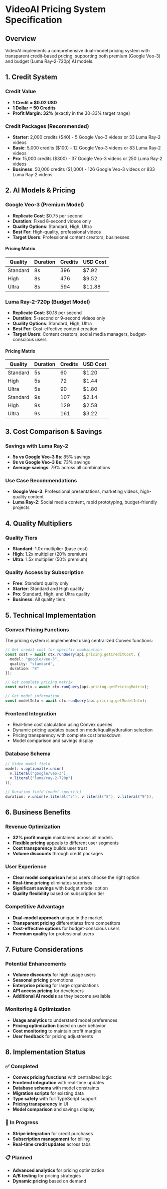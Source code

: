 # VideoAI Pricing System Specification

## Overview

VideoAI implements a comprehensive dual-model pricing system with transparent credit-based pricing, supporting both premium (Google Veo-3) and budget (Luma Ray-2-720p) AI models.

## 1. Credit System

### Credit Value
- **1 Credit = $0.02 USD**
- **1 Dollar = 50 Credits**
- **Profit Margin: 32%** (exactly in the 30-33% target range)

### Credit Packages (Recommended)
- **Starter**: 2,000 credits ($40) - 5 Google Veo-3 videos or 33 Luma Ray-2 videos
- **Basic**: 5,000 credits ($100) - 12 Google Veo-3 videos or 83 Luma Ray-2 videos
- **Pro**: 15,000 credits ($300) - 37 Google Veo-3 videos or 250 Luma Ray-2 videos
- **Business**: 50,000 credits ($1,000) - 126 Google Veo-3 videos or 833 Luma Ray-2 videos

## 2. AI Models & Pricing

### Google Veo-3 (Premium Model)
- **Replicate Cost**: $0.75 per second
- **Duration**: Fixed 8-second videos only
- **Quality Options**: Standard, High, Ultra
- **Best For**: High-quality, professional videos
- **Target Users**: Professional content creators, businesses

#### Pricing Matrix
| Quality | Duration | Credits | USD Cost |
|---------|----------|---------|----------|
| Standard | 8s | 396 | $7.92 |
| High | 8s | 476 | $9.52 |
| Ultra | 8s | 594 | $11.88 |

### Luma Ray-2-720p (Budget Model)
- **Replicate Cost**: $0.18 per second
- **Duration**: 5-second or 9-second videos only
- **Quality Options**: Standard, High, Ultra
- **Best For**: Cost-effective content creation
- **Target Users**: Content creators, social media managers, budget-conscious users

#### Pricing Matrix
| Quality | Duration | Credits | USD Cost |
|---------|----------|---------|----------|
| Standard | 5s | 60 | $1.20 |
| High | 5s | 72 | $1.44 |
| Ultra | 5s | 90 | $1.80 |
| Standard | 9s | 107 | $2.14 |
| High | 9s | 129 | $2.58 |
| Ultra | 9s | 161 | $3.22 |

## 3. Cost Comparison & Savings

### Savings with Luma Ray-2
- **5s vs Google Veo-3 8s**: 85% savings
- **9s vs Google Veo-3 8s**: 73% savings
- **Average savings**: 79% across all combinations

### Use Case Recommendations
- **Google Veo-3**: Professional presentations, marketing videos, high-quality content
- **Luma Ray-2**: Social media content, rapid prototyping, budget-friendly projects

## 4. Quality Multipliers

### Quality Tiers
- **Standard**: 1.0x multiplier (base cost)
- **High**: 1.2x multiplier (20% premium)
- **Ultra**: 1.5x multiplier (50% premium)

### Quality Access by Subscription
- **Free**: Standard quality only
- **Starter**: Standard and High quality
- **Pro**: Standard, High, and Ultra quality
- **Business**: All quality tiers

## 5. Technical Implementation

### Convex Pricing Functions
The pricing system is implemented using centralized Convex functions:

```typescript
// Get credit cost for specific combination
const cost = await ctx.runQuery(api.pricing.getCreditCost, {
  model: "google/veo-3",
  quality: "standard", 
  duration: "8"
});

// Get complete pricing matrix
const matrix = await ctx.runQuery(api.pricing.getPricingMatrix);

// Get model information
const modelInfo = await ctx.runQuery(api.pricing.getModelInfo);
```

### Frontend Integration
- Real-time cost calculation using Convex queries
- Dynamic pricing updates based on model/quality/duration selection
- Pricing transparency with complete cost breakdown
- Model comparison and savings display

### Database Schema
```typescript
// Video model field
model: v.optional(v.union(
  v.literal("google/veo-3"),
  v.literal("luma/ray-2-720p")
)),

// Duration field (model-specific)
duration: v.union(v.literal("5"), v.literal("8"), v.literal("9")),
```

## 6. Business Benefits

### Revenue Optimization
- **32% profit margin** maintained across all models
- **Flexible pricing** appeals to different user segments
- **Cost transparency** builds user trust
- **Volume discounts** through credit packages

### User Experience
- **Clear model comparison** helps users choose the right option
- **Real-time pricing** eliminates surprises
- **Significant savings** with budget model option
- **Quality flexibility** based on subscription tier

### Competitive Advantage
- **Dual-model approach** unique in the market
- **Transparent pricing** differentiates from competitors
- **Cost-effective options** for budget-conscious users
- **Premium quality** for professional users

## 7. Future Considerations

### Potential Enhancements
- **Volume discounts** for high-usage users
- **Seasonal pricing** promotions
- **Enterprise pricing** for large organizations
- **API access pricing** for developers
- **Additional AI models** as they become available

### Monitoring & Optimization
- **Usage analytics** to understand model preferences
- **Pricing optimization** based on user behavior
- **Cost monitoring** to maintain profit margins
- **User feedback** for pricing adjustments

## 8. Implementation Status

### ✅ Completed
- **Convex pricing functions** with centralized logic
- **Frontend integration** with real-time updates
- **Database schema** with model constraints
- **Migration scripts** for existing data
- **Type safety** with full TypeScript support
- **Pricing transparency** in UI
- **Model comparison** and savings display

### 🚧 In Progress
- **Stripe integration** for credit purchases
- **Subscription management** for billing
- **Real-time credit updates** across tabs

### 📋 Planned
- **Advanced analytics** for pricing optimization
- **A/B testing** for pricing strategies
- **Dynamic pricing** based on demand 